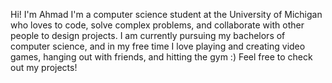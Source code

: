 Hi! I'm Ahmad
I'm a computer science student at the University of Michigan who loves to code, solve complex problems, and collaborate with other people to design projects. 
I am currently pursuing my bachelors of computer science, and in my free time I love playing and creating video games, hanging out with friends, and hitting the gym :)
Feel free to check out my projects!

